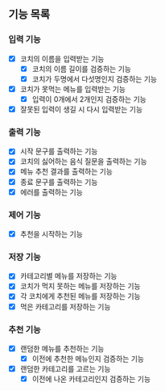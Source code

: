 ## 기능 목록


### 입력 기능
- [x] 코치의 이름을 입력받는 기능
  - [x] 코치의 이름 길이를 검증하는 기능
  - [x] 코치가 두명에서 다섯명인지 검증하는 기능
- [x] 코치가 못먹는 메뉴를 입력받는 기능
  - [x] 입력이 0개에서 2개인지 검증하는 기능
- [x] 잘못된 입력이 생길 시 다시 입력받는 기능

### 출력 기능
- [x] 시작 문구를 출력하는 기능
- [x] 코치의 싫어하는 음식 질문을 출력하는 기능
- [x] 메뉴 추천 결과를 출력하는 기능
- [x] 종료 문구를 출력하는 기능
- [x] 에러를 출력하는 기능

### 제어 기능
- [x] 추천을 시작하는 기능

### 저장 기능
- [x] 카테고리별 메뉴를 저장하는 기능
- [x] 코치가 먹지 못하는 메뉴를 저장하는 기능
- [x] 각 코치에게 추천된 메뉴를 저장하는 기능
- [x] 먹은 카테고리를 저장하는 기능

### 추천 기능
- [x] 랜덤한 메뉴를 추천하는 기능
  - [x] 이전에 추천한 메뉴인지 검증하는 기능
- [x] 랜덤한 카테고리를 고르는 기능
  - [x] 이전에 나온 카테고리인지 검증하는 기능